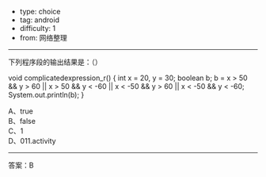 - type: choice
- tag: android
- difficulty:  1
- from: 网络整理

--------

下列程序段的输出结果是：（）

void complicatedexpression_r() {
	int x = 20, y = 30;
	boolean b;
	b = x > 50 && y > 60 || x > 50 && y < -60 || x < -50 && y > 60
			|| x < -50 && y < -60;
	System.out.println(b);
}

A、true  
B、false  
C、1  
D、011.activity

---------

答案：B

